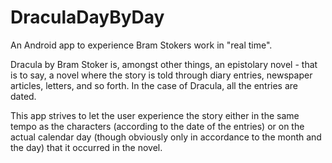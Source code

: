 # DraculaDayByDay
An Android app to experience Bram Stokers work in "real time".

Dracula by Bram Stoker is, amongst other things, an epistolary novel - that is to say, a novel where the story is told through diary entries, newspaper articles, letters, and so forth. In the case of Dracula, all the entries are dated.

This app strives to let the user experience the story either in the same tempo as the characters (according to the date of the entries) or on the actual calendar day (though obviously only in accordance to the month and the day) that it occurred in the novel.

